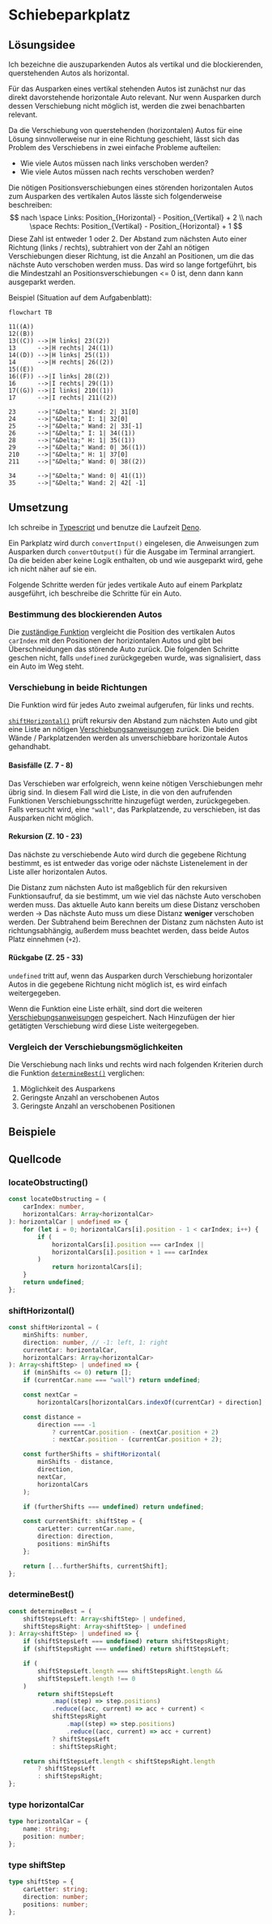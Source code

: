 # Schiebeparkplatz

## Lösungsidee

Ich bezeichne die auszuparkenden Autos als vertikal und die blockierenden, querstehenden Autos als horizontal.

Für das Ausparken eines vertikal stehenden Autos ist zunächst nur das direkt davorstehende horizontale Auto relevant. Nur wenn Ausparken durch dessen Verschiebung nicht möglich ist, werden die zwei benachbarten relevant.

Da die Verschiebung von querstehenden (horizontalen) Autos für eine Lösung sinnvollerweise nur in eine Richtung geschieht, lässt sich das Problem des Verschiebens in zwei einfache Probleme aufteilen:

- Wie viele Autos müssen nach links verschoben werden?
- Wie viele Autos müssen nach rechts verschoben werden?

Die nötigen Positionsverschiebungen eines störenden horizontalen Autos zum Ausparken des vertikalen Autos lässte sich folgenderweise beschreiben:
$$
nach \space Links: Position_{Horizontal} - Position_{Vertikal} + 2 \\ 
nach \space Rechts: Position_{Vertikal} - Position_{Horizontal} + 1
$$
Diese Zahl ist entweder 1 oder 2. Der Abstand zum nächsten Auto einer Richtung (links / rechts), subtrahiert von der Zahl an nötigen Verschiebungen dieser Richtung, ist die Anzahl an Positionen, um die das nächste Auto verschoben werden muss. Das wird so lange fortgeführt, bis die Mindestzahl an Positionsverschiebungen <= 0 ist, denn dann kann ausgeparkt werden.

Beispiel (Situation auf dem Aufgabenblatt):

```mermaid
flowchart TB

11((A))
12((B))
13((C)) -->|H links| 23((2))
13 		-->|H rechts| 24((1))	
14((D)) -->|H links| 25((1))
14 		-->|H rechts| 26((2))
15((E))
16((F)) -->|I links| 28((2))
16		-->|I rechts| 29((1))	
17((G)) -->|I links| 210((1))
17		-->|I rechts| 211((2))	

23 		-->|"&Delta;" Wand: 2| 31[0]
24 		-->|"&Delta;" I: 1| 32[0]
25		-->|"&Delta;" Wand: 2| 33[-1]
26		-->|"&Delta;" I: 1| 34((1))
28		-->|"&Delta;" H: 1| 35((1))
29		-->|"&Delta;" Wand: 0| 36((1))
210		-->|"&Delta;" H: 1| 37[0]
211		-->|"&Delta;" Wand: 0| 38((2))

34 		-->|"&Delta;" Wand: 0| 41((1))
35		-->|"&Delta;" Wand: 2| 42[ -1]
```

## Umsetzung

Ich schreibe in [Typescript](https://www.typescriptlang.org/) und benutze die Laufzeit [Deno](https://deno.land/).

Ein Parkplatz wird durch `convertInput()` eingelesen, die Anweisungen zum Ausparken durch `convertOutput()` für die Ausgabe im Terminal arrangiert. Da die beiden aber keine Logik enthalten, ob und wie ausgeparkt wird, gehe ich nicht näher auf sie ein.

Folgende Schritte werden für jedes vertikale Auto auf einem Parkplatz ausgeführt, ich beschreibe die Schritte für ein Auto.

### Bestimmung des blockierenden Autos

Die [zuständige Funktion](###locateObstructing()) vergleicht die Position des vertikalen Autos `carIndex` mit den Positionen der horiziontalen Autos und gibt bei Überschneidungen das störende Auto zurück. Die folgenden Schritte geschen nicht, falls `undefined` zurückgegeben wurde, was signalisiert, dass ein Auto im Weg steht.

### Verschiebung in beide Richtungen

Die Funktion wird für jedes Auto zweimal aufgerufen, für links und rechts.

[`shiftHorizontal()`](###shiftHorizontal()) prüft rekursiv den Abstand zum nächsten Auto und gibt eine Liste an nötigen [Verschiebungsanweisungen](###type%20shiftStep) zurück. Die beiden Wände / Parkplatzenden werden als unverschiebbare horizontale Autos gehandhabt.

#### Basisfälle (Z. 7 - 8)

Das Verschieben war erfolgreich, wenn keine nötigen Verschiebungen mehr übrig sind. In diesem Fall wird die Liste, in die von den aufrufenden Funktionen Verschiebungsschritte hinzugefügt werden, zurückgegeben. Falls versucht wird, eine `"wall"`, das Parkplatzende, zu verschieben, ist das Ausparken nicht möglich.

#### Rekursion (Z. 10 - 23)

Das nächste zu verschiebende Auto wird durch die gegebene Richtung bestimmt, es ist entweder das vorige oder nächste Listenelement in der Liste aller horizontalen Autos.

Die Distanz zum nächsten Auto ist maßgeblich für den rekursiven Funktionsaufruf, da sie bestimmt, um wie viel das nächste Auto verschoben werden muss. Das aktuelle Auto kann bereits um diese Distanz verschoben werden &rarr; Das nächste Auto muss um diese Distanz **weniger** verschoben werden. Der Subtrahend beim Berechnen der Distanz zum nächsten Auto ist richtungsabhängig, außerdem muss beachtet werden, dass beide Autos Platz einnehmen (`+2`).

#### Rückgabe (Z. 25 - 33)

`undefined` tritt auf, wenn das Ausparken durch Verschiebung horizontaler Autos in die gegebene Richtung nicht möglich ist, es wird einfach weitergegeben.

Wenn die Funktion eine Liste erhält, sind dort die weiteren [Verschiebungsanweisungen](###type%20shiftStep) gespeichert. Nach Hinzufügen der hier getätigten Verschiebung wird diese Liste weitergegeben.

### Vergleich der Verschiebungsmöglichkeiten

Die Verschiebung nach links und rechts wird nach folgenden Kriterien durch die Funktion [`determineBest()`](###determineBest()) verglichen:

1. Möglichkeit des Ausparkens
2. Geringste Anzahl an verschobenen Autos
3. Geringste Anzahl an verschobenen Positionen

## Beispiele

## Quellcode

### locateObstructing()

```typescript
const locateObstructing = (
	carIndex: number,
	horizontalCars: Array<horizontalCar>
): horizontalCar | undefined => {
	for (let i = 0; horizontalCars[i].position - 1 < carIndex; i++) {
		if (
			horizontalCars[i].position === carIndex ||
			horizontalCars[i].position + 1 === carIndex
		)
			return horizontalCars[i];
	}
	return undefined;
};
```

### shiftHorizontal()

```typescript
const shiftHorizontal = (
	minShifts: number,
	direction: number, // -1: left, 1: right
	currentCar: horizontalCar,
	horizontalCars: Array<horizontalCar>
): Array<shiftStep> | undefined => {
	if (minShifts <= 0) return [];
	if (currentCar.name === "wall") return undefined;

	const nextCar =
		horizontalCars[horizontalCars.indexOf(currentCar) + direction];

	const distance =
		direction === -1
			? currentCar.position - (nextCar.position + 2)
			: nextCar.position - (currentCar.position + 2);

	const furtherShifts = shiftHorizontal(
		minShifts - distance,
		direction,
		nextCar,
		horizontalCars
	);

	if (furtherShifts === undefined) return undefined;

	const currentShift: shiftStep = {
		carLetter: currentCar.name,
		direction: direction,
		positions: minShifts
	};

	return [...furtherShifts, currentShift];
};
```

### determineBest()

```typescript
const determineBest = (
	shiftStepsLeft: Array<shiftStep> | undefined,
	shiftStepsRight: Array<shiftStep> | undefined
): Array<shiftStep> | undefined => {
	if (shiftStepsLeft === undefined) return shiftStepsRight;
	if (shiftStepsRight === undefined) return shiftStepsLeft;

	if (
		shiftStepsLeft.length === shiftStepsRight.length &&
		shiftStepsLeft.length !== 0
	)
		return shiftStepsLeft
			.map((step) => step.positions)
			.reduce((acc, current) => acc + current) <
			shiftStepsRight
				.map((step) => step.positions)
				.reduce((acc, current) => acc + current)
			? shiftStepsLeft
			: shiftStepsRight;

	return shiftStepsLeft.length < shiftStepsRight.length
		? shiftStepsLeft
		: shiftStepsRight;
};
```

### type horizontalCar

```typescript
type horizontalCar = {
	name: string;
	position: number;
};
```

### type shiftStep

```typescript
type shiftStep = {
	carLetter: string;
	direction: number;
	positions: number;
};
```


